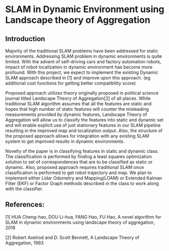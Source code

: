 # SLAM in Dynamic Environment using Landscape theory of Aggregation

## Introduction

Majority of the traditional SLAM problems have been addressed for static
environments. Addressing SLAM problem in dynamic environments is quite limited. With
the advent of self-driving cars and factory automation robots, impact of robot localization
in dynamic environment has become more profound. With this project, we expect to
implement the existing Dynamic SLAM approach described in [1] and improve upon this
approach. (eg additional cost functions for getting better compatibility score)

Proposed approach utilizes theory originally proposed in political science journal
titled Landscape Theory of Aggregation[2] of all places. While traditional SLAM
algorithm assumes that all the features are static and hopes that high number of static
features will counter the misleading measurements provided by dynamic features,
Landscape Theory of Aggregation will allow us to classify the features into static and
dynamic set and will enable explicit use of just stationary features in our SLAM pipeline
resulting in the improved map and localization output. Also, the structure of the
proposed approach allows for integration with any existing SLAM system to get
improved results in dynamic environments.

Novelty of the paper is in classifying features in static and dynamic class. The
classification is performed by finding a least squares optimization solution to set of
correspondences that are to be classified as static or dynamic. Also, proposed
approach requires traditional SLAM once classification is performed to get robot
trajectory and map. We plan to implement either Lidar Odometry and Mapping(LOAM)
or Extended Kalman Filter (EKF) or Factor Graph methods described in the class to
work along with the classifier.

## References:

[1] ​HUA Cheng-hao, DOU Li-hua, FANG Hao, FU Hao, A novel algorithm for SLAM in
dynamic environments using landscape theory of aggregation, 2016

[2] ​Robert Axelrod and D. Scott Bennett, A Landscape Theory of Aggregation, 1993